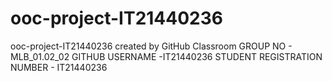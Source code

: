 # ooc-project-IT21440236
ooc-project-IT21440236 created by GitHub Classroom
GROUP NO - MLB_01.02_02
GITHUB USERNAME -IT21440236
STUDENT REGISTRATION NUMBER - IT21440236
